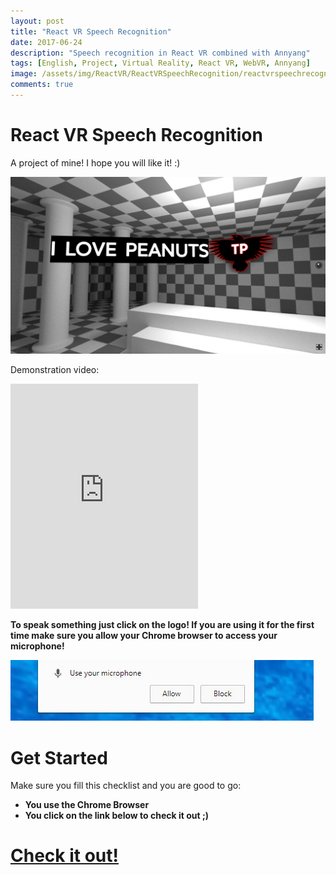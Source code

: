 ```yaml
---
layout: post
title: "React VR Speech Recognition"
date: 2017-06-24
description: "Speech recognition in React VR combined with Annyang"
tags: [English, Project, Virtual Reality, React VR, WebVR, Annyang]
image: /assets/img/ReactVR/ReactVRSpeechRecognition/reactvrspeechrecognition.jpg
comments: true
---
```


# React VR Speech Recognition

A project of mine! I hope you will like it! :)


![Speech result](/assets/img/ReactVR/ReactVRSpeechRecognition/react-vr-speech-result.jpg)


Demonstration video:
<iframe height="360" src="https://www.youtube.com/embed/m3uvIhrsaaM" frameborder="0" allowfullscreen></iframe>

**To speak something just click on the logo! If you are using it for the first time make sure you allow your Chrome browser to access your microphone!**

![Allow access to microphone](/assets/img/ReactVR/ReactVRSpeechRecognition/allow-microphone.JPG)


# Get Started
Make sure you fill this checklist and you are good to go:

+ **You use the Chrome Browser**
+ **You click on the link below to check it out ;)**

# [**Check it out!**](https://technopaki.at/rvr/index.html)
